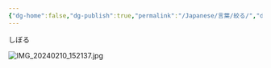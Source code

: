 ```yaml
---
{"dg-home":false,"dg-publish":true,"permalink":"/Japanese/言葉/絞る/","dgPassFrontmatter":true}
---
```



しぼる

![IMG_20240210_152137.jpg](/img/user/resources/%E3%82%AF%E3%83%AC%E3%83%A8%E3%83%B3%E3%81%97%E3%82%93%E3%81%A1%E3%82%83%E3%82%93/IMG_20240210_152137.jpg)

